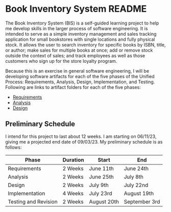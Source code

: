 # Book Inventory System README
The Book Inventory System (BIS) is a self-guided learning project to help me develop skills in the larger process of software engineering. It is intended to serve as a simple inventory management and sales tracking application for small bookstores with single locations and fully physical stock. It allows the user to search inventory for specific books by ISBN, title, or author; make sales for multiple books at once; add or remove stock outside the context of sales; and track employees as well as those customers who sign up for the store loyalty program.

Because this is an exercise in general software engineering, I will be developing software artifacts for each of the five phases of the Unified Process: Requirements, Analysis, Design, Implementation, and Testing. Following are links to artifact folders for each of the five phases:
- [Requirements](https://github.com/davidpaulwilson01/Portfolio/tree/main/Software%20Engineering%20Projects/Book%20Inventory%20System/01%20Requirements%20Workflow)
- [Analysis](https://github.com/davidpaulwilson01/Portfolio/tree/main/Software%20Engineering%20Projects/Book%20Inventory%20System/02%20Analysis%20Workflow)
- [Design](https://github.com/davidpaulwilson01/Portfolio/tree/development/Software%20Engineering%20Projects/Book%20Inventory%20System/03%20Design%20Workflow)


## Preliminary Schedule
I intend for this project to last about 12 weeks. I am starting on 06/11/23, giving me a projected end date of 09/03/23. My preliminary schedule is as follows:

|Phase|Duration|Start|End|
|-----|--------|-----|---|
|Requirements|2 Weeks|June 11th|June 24th|
|Analysis|2 Weeks|June 25th|July 8th|
|Design|2 Weeks|July 9th|July 22nd| 
|Implementation|4 Weeks|July 23rd|August 19th|
|Testing and Revision|2 Weeks|August 20th|September 3rd|
